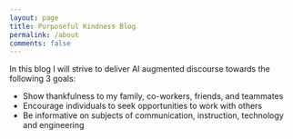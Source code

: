 ```yaml
---
layout: page
title: Purposeful Kindness Blog
permalink: /about
comments: false
---
```


In this blog I will strive to deliver AI augmented discourse towards the following 3 goals:
- Show thankfulness to my family, co-workers, friends, and teammates
- Encourage individuals to seek opportunities to work with others
- Be informative on subjects of communication, instruction, technology and engineering
